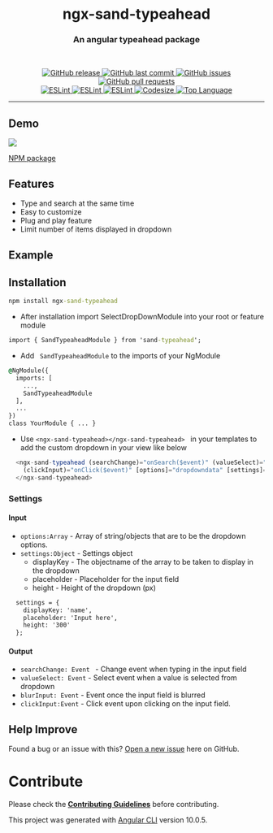 <!-- ![](./images/preview.png) -->
<h1 align='center'>ngx-sand-typeahead</h1>

<h3 align="center"> An angular typeahead package</h3>
<br>
<p align="center"> 
  <a href="https://github.com/SandeepBalachandran/ngx-sand-typeahead/releases/" target="_blank">
    <img alt="GitHub release" src="https://img.shields.io/github/v/release/SandeepBalachandran/ngx-sand-typeahead?include_prereleases&style=flat-square">
  </a> 

  <a href="https://github.com/SandeepBalachandran/ngx-sand-typeahead/commits/main" target="_blank">
    <img src="https://img.shields.io/github/last-commit/SandeepBalachandran/ngx-sand-typeahead?style=flat-square" alt="GitHub last commit">
  </a>

  <a href="https://github.com/SandeepBalachandran/ngx-sand-typeahead/issues" target="_blank">
    <img src="https://img.shields.io/github/issues/SandeepBalachandran/ngx-sand-typeahead?style=flat-square&color=red" alt="GitHub issues">
  </a>

  <a href="https://github.com/SandeepBalachandran/ngx-sand-typeahead/pulls" target="_blank">
    <img src="https://img.shields.io/github/issues-pr/SandeepBalachandran/ngx-sand-typeahead?style=flat-square&color=blue" alt="GitHub pull requests">
  </a>

  </br>

  <a href="https://standardjs.com" target="_blank">
    <img alt="ESLint" src="https://img.shields.io/badge/code_style-standard-brightgreen.svg?style=flat-square">
  </a>
  
  <a href="" target="_blank">
    <img alt="ESLint" src="https://img.shields.io/github/stars/SandeepBalachandran/ngx-sand-typeahead">
  </a>
  
  <a href="" target="_blank">
    <img alt="ESLint" src="https://img.shields.io/github/forks/SandeepBalachandran/ngx-sand-typeahead">
  </a>
   <a href="" target="_blank">
    <img alt="Codesize" src="https://img.shields.io/github/languages/code-size/SandeepBalachandran/ngx-sand-typeahead.svg">
  </a>
  <a href="" target="_blank">
    <img alt="Top Language" src="https://img.shields.io/github/languages/top/SandeepBalachandran/ngx-sand-typeahead.svg">
  </a>
  
</p>
<hr>

## Demo 
![](https://github.com/SandeepBalachandran/ngx-sand-typeahead/raw/main/assets/demo.gif) 

[NPM package](https://www.npmjs.com/package/ngx-sand-typeahead)
## Features
* Type and search at the same time
* Easy to customize
* Plug and play feature
* Limit number of items displayed in dropdown

## Example

## Installation

```cmd
npm install ngx-sand-typeahead
```
* After installation import SelectDropDownModule into your root or feature module

```cmd
import { SandTypeaheadModule } from 'sand-typeahead';
```
* Add ``` SandTypeaheadModule``` to the imports of your NgModule

```cmd
@NgModule({
  imports: [
    ...,
    SandTypeaheadModule
  ],
  ...
})
class YourModule { ... }
```

* Use  ```<ngx-sand-typeahead></ngx-sand-typeahead> ``` in your templates to add the custom dropdown in your view like below

```ts
  <ngx-sand-typeahead (searchChange)="onSearch($event)" (valueSelect)="onSelect($event)" (blurInput)="onBlur($event)"
    (clickInput)="onClick($event)" [options]="dropdowndata" [settings]="settings">
  </ngx-sand-typeahead>
 ```
### Settings

#### Input
* ```options:Array``` - Array of string/objects that are to be the dropdown options. 
* ```settings:Object``` - Settings object
  * displayKey - The objectname of the array to be taken to display in the dropdown
  * placeholder - Placeholder for the input field
  * height - Height of the dropdown (px)
  

```cmd
  settings = {
    displayKey: 'name',
    placeholder: 'Input here',
    height: '300'
  };
```

#### Output
* ``` searchChange: Event  ``` - Change event when typing in the input field
* ``` valueSelect: Event ``` - Select event when a value is selected from dropdown
* ``` blurInput: Event ``` - Event once the input field is blurred
* ``` clickInput:Event ``` - Click event upon clicking on the input field.

## Help Improve

Found a bug or an issue with this? [Open a new issue](https://github.com/SandeepBalachandran/ngx-sand-typeahead/issues) here on GitHub.


# Contribute
Please check the [**Contributing Guidelines**](https://github.com/SandeepBalachandran/ngx-sand-typeahead/blob/main/CONTRIBUTING.md) before contributing.

This project was generated with [Angular CLI](https://github.com/angular/angular-cli) version 10.0.5.
